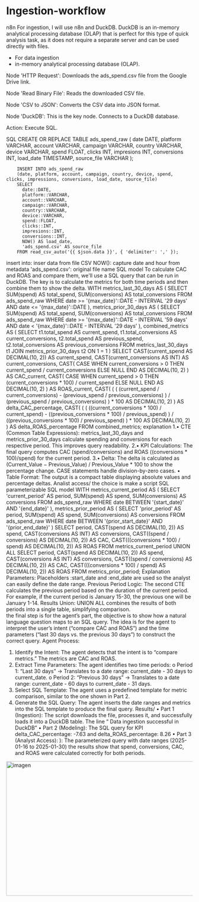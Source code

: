 # Ingestion-workflow
n8n
 For ingestion, I will use n8n and DuckDB. DuckDB is an in-memory analytical processing database (OLAP) that is perfect for this type of quick analysis task, as it does not require a separate server and can be used directly with files.
- For data ingestion 
- in-memory analytical processing database (OLAP). 

Node 'HTTP Request': Downloads the ads_spend.csv file from the Google Drive link.  

Node 'Read Binary File': Reads the downloaded CSV file.  

Node 'CSV to JSON': Converts the CSV data into JSON format.  

Node 'DuckDB': This is the key node. Connects to a DuckDB database.  

 Action: Execute SQL. 

SQL
CREATE OR REPLACE TABLE ads_spend_raw (
            date DATE,
            platform VARCHAR,
            account VARCHAR,
            campaign VARCHAR,
            country VARCHAR,
            device VARCHAR,
            spend FLOAT,
            clicks INT,
            impresions INT,
            conversions INT,
            load_date TIMESTAMP,
            source_file VARCHAR
        );

        INSERT INTO ads_spend_raw
        (date, platform, account, campaign, country, device, spend, clicks, impressions, conversions, load_date, source_file)
        SELECT
          date::DATE,
          platform::VARCHAR,
          account::VARCHAR,
          campaign::VARCHAR,
          country::VARCHAR,
          device::VARCHAR,
          spend::FLOAT,
          clicks::INT,
          impresions::INT,
          conversions::INT,
          NOW() AS load_date,
          'ads_spend.csv' AS source_file
        FROM read_csv_auto('{{ $json.data }}', { 'delimiter': ',' });
  insert into: inser data from file CSV
  NOW(): capture date and hour from metadata
  'ads_spend.csv': original file name
SQL model
To calculate CAC and ROAS and compare them, we'll use a SQL query that can be run in DuckDB. The key is to calculate the metrics for both time periods and then combine them to show the delta.
WITH
      metrics_last_30_days AS (
        SELECT
          SUM(spend) AS total_spend,
          SUM(conversions) AS total_conversions
        FROM ads_spend_raw
        WHERE
          date >= '{max_date}'::DATE - INTERVAL '29 days'
          AND date <= '{max_date}'::DATE
      ),
      metrics_prior_30_days AS (
        SELECT
          SUM(spend) AS total_spend,
          SUM(conversions) AS total_conversions
        FROM ads_spend_raw
        WHERE
          date >= '{max_date}'::DATE - INTERVAL '59 days'
          AND date < '{max_date}'::DATE - INTERVAL '29 days'
      ),
      combined_metrics AS (
        SELECT
          t1.total_spend AS current_spend,
          t1.total_conversions AS current_conversions,
          t2.total_spend AS previous_spend,
          t2.total_conversions AS previous_conversions
        FROM metrics_last_30_days t1
        JOIN metrics_prior_30_days t2
          ON 1 = 1
      )
    SELECT
      CAST(current_spend AS DECIMAL(10, 2)) AS current_spend,
      CAST(current_conversions AS INT) AS current_conversions,
      CAST(
        CASE
          WHEN current_conversions > 0 THEN current_spend / current_conversions
          ELSE NULL
        END AS DECIMAL(10, 2)
      ) AS CAC_current,
      CAST(
        CASE
          WHEN current_spend > 0 THEN (current_conversions * 100) / current_spend
          ELSE NULL
        END AS DECIMAL(10, 2)
      ) AS ROAS_current,
      CAST(
        (
          (
            (current_spend / current_conversions) - (previous_spend / previous_conversions)
          ) / (previous_spend / previous_conversions)
        ) * 100 AS DECIMAL(10, 2)
      ) AS delta_CAC_percentage,
      CAST(
        (
          (
            ((current_conversions * 100) / current_spend) - ((previous_conversions * 100) / previous_spend)
          ) / ((previous_conversions * 100) / previous_spend)
        ) * 100 AS DECIMAL(10, 2)
      ) AS delta_ROAS_percentage
    FROM combined_metrics;
explanation 
1.•	CTE (Common Table Expressions):
metrics_last_30_days and metrics_prior_30_days calculate spending and conversions for each respective period. This improves query readability. 
2.•	KPI Calculations:
The final query computes CAC (spend/conversions) and ROAS ((conversions * 100)/spend) for the current period. 
3.•	Delta:
The delta is calculated as (Current_Value − Previous_Value) / Previous_Value * 100 to show the percentage change. CASE statements handle division-by-zero cases. 
•	Table Format:
The output is a compact table displaying absolute values and percentage deltas.
Analist access/
the choice is make a script SQL parameterizable
SQL model
WITH
      metrics_current_period AS (
        SELECT
          'current_period' AS period,
          SUM(spend) AS spend,
          SUM(conversions) AS conversions
        FROM ads_spend_raw
        WHERE
          date BETWEEN '{start_date}' AND '{end_date}'
      ),
      metrics_prior_period AS (
        SELECT
          'prior_period' AS period,
          SUM(spend) AS spend,
          SUM(conversions) AS conversions
        FROM ads_spend_raw
        WHERE
          date BETWEEN '{prior_start_date}' AND '{prior_end_date}'
      )
    SELECT
      period,
      CAST(spend AS DECIMAL(10, 2)) AS spend,
      CAST(conversions AS INT) AS conversions,
      CAST((spend / conversions) AS DECIMAL(10, 2)) AS CAC,
      CAST(((conversions * 100) / spend) AS DECIMAL(10, 2)) AS ROAS
    FROM metrics_current_period
    UNION ALL
    SELECT
      period,
      CAST(spend AS DECIMAL(10, 2)) AS spend,
      CAST(conversions AS INT) AS conversions,
      CAST((spend / conversions) AS DECIMAL(10, 2)) AS CAC,
      CAST(((conversions * 100) / spend) AS DECIMAL(10, 2)) AS ROAS
    FROM metrics_prior_period;
  Explanation
  Parameters: Placeholders :start_date and :end_date are used so the analyst can easily define the date range.
Previous Period Logic: The second CTE calculates the previous period based on the duration of the current period. For example, if the current period is January 15-30, the previous one will be January 1-14.
Results Union: UNION ALL combines the results of both periods into a single table, simplifying comparison.  
the final step is for the agent’s part, the objective is to show how a natural language question maps to an SQL query. The idea is for the agent to interpret the user’s intent (“compare CAC and ROAS”) and the time parameters (“last 30 days vs. the previous 30 days”) to construct the correct query. 
Agent Process: 
1.	Identify the Intent: The agent detects that the intent is to “compare metrics.” The metrics are CAC and ROAS. 
2.	Extract Time Parameters: The agent identifies two time periods: 
o	Period 1: “Last 30 days” → Translates to a date range: current_date - 30 days to current_date. 
o	Period 2: “Previous 30 days” → Translates to a date range: current_date - 60 days to current_date - 31 days.
3.	Select SQL Template: The agent uses a predefined template for metric comparison, similar to the one shown in Part 2. 
4.	Generate the SQL Query: The agent inserts the date ranges and metrics into the SQL template to produce the final query.
Results/
• Part 1 (Ingestion): The script downloads the file, processes it, and successfully loads it into a DuckDB table. The line “ Data ingestion successful in DuckDB”
• Part 2 (Modeling): The SQL query for KPI delta_CAC_percentage: -7.63 and delta_ROAS_percentage: 8.26
• Part 3 (Analyst Access): ): The parameterized query with date ranges (2025-01-16 to 2025-01-30) the results show that spend, conversions, CAC, and ROAS were calculated correctly for both periods.
<img width="808" height="363" alt="imagen" src="https://github.com/user-attachments/assets/99ab9e30-7039-40b7-8b8c-70956b32fad0" />
